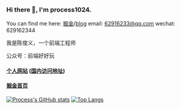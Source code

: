 ### Hi there 👋, I'm process1024.

You can find me here: [掘金](https://juejin.cn/user/1011206427522078)/[blog](https://process1024.github.io/article/)
email: 62916233@qq.com
wechat: 629162344

我是陈俊义，一个前端工程师

公众号：前端好好玩

#### [个人网站](https://process1024.github.io/article/) ([国内访问地址](https://junyi-chen.gitee.io/article/))
#### [掘金首页](https://juejin.cn/user/1011206427522078)

[![Process's GitHub stats](https://github-readme-stats.vercel.app/api?username=process1024&show_icons=true&theme=radical)](https://github.com/anuraghazra/github-readme-stats)
[![Top Langs](https://github-readme-stats.vercel.app/api/top-langs/?username=process1024&layout=compact)](https://github.com/anuraghazra/github-readme-stats)

